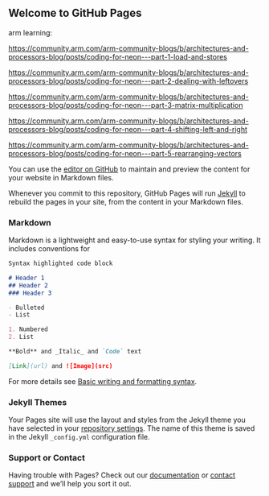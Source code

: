## Welcome to GitHub Pages

arm learning:

https://community.arm.com/arm-community-blogs/b/architectures-and-processors-blog/posts/coding-for-neon---part-1-load-and-stores

https://community.arm.com/arm-community-blogs/b/architectures-and-processors-blog/posts/coding-for-neon---part-2-dealing-with-leftovers

https://community.arm.com/arm-community-blogs/b/architectures-and-processors-blog/posts/coding-for-neon---part-3-matrix-multiplication

https://community.arm.com/arm-community-blogs/b/architectures-and-processors-blog/posts/coding-for-neon---part-4-shifting-left-and-right

https://community.arm.com/arm-community-blogs/b/architectures-and-processors-blog/posts/coding-for-neon---part-5-rearranging-vectors

You can use the [editor on GitHub](https://github.com/xiaoyanChen2021/elevoc_arm_2022_learning/edit/gh-pages/index.md) to maintain and preview the content for your website in Markdown files.

Whenever you commit to this repository, GitHub Pages will run [Jekyll](https://jekyllrb.com/) to rebuild the pages in your site, from the content in your Markdown files.

### Markdown

Markdown is a lightweight and easy-to-use syntax for styling your writing. It includes conventions for

```markdown
Syntax highlighted code block

# Header 1
## Header 2
### Header 3

- Bulleted
- List

1. Numbered
2. List

**Bold** and _Italic_ and `Code` text

[Link](url) and ![Image](src)
```

For more details see [Basic writing and formatting syntax](https://docs.github.com/en/github/writing-on-github/getting-started-with-writing-and-formatting-on-github/basic-writing-and-formatting-syntax).

### Jekyll Themes

Your Pages site will use the layout and styles from the Jekyll theme you have selected in your [repository settings](https://github.com/xiaoyanChen2021/elevoc_arm_2022_learning/settings/pages). The name of this theme is saved in the Jekyll `_config.yml` configuration file.

### Support or Contact

Having trouble with Pages? Check out our [documentation](https://docs.github.com/categories/github-pages-basics/) or [contact support](https://support.github.com/contact) and we’ll help you sort it out.
